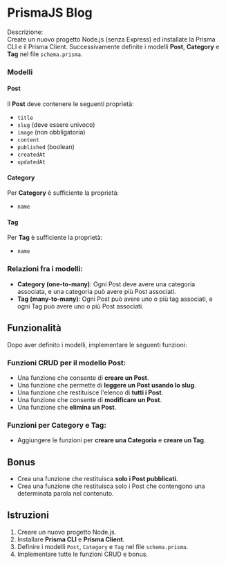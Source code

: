 # PrismaJS Blog

Descrizione: <br>
Create un nuovo progetto Node.js (senza Express) ed installate la Prisma CLI e il Prisma Client. Successivamente definite i modelli **Post**, **Category** e **Tag** nel file `schema.prisma`.

### Modelli

#### Post
Il **Post** deve contenere le seguenti proprietà:
- `title`
- `slug` (deve essere univoco)
- `image` (non obbligatoria)
- `content`
- `published` (boolean)
- `createdAt`
- `updatedAt`

#### Category
Per **Category** è sufficiente la proprietà:
- `name`

#### Tag
Per **Tag** è sufficiente la proprietà:
- `name`

### Relazioni fra i modelli:
- **Category (one-to-many)**: Ogni Post deve avere una categoria associata, e una categoria può avere più Post associati.
- **Tag (many-to-many)**: Ogni Post può avere uno o più tag associati, e ogni Tag può avere uno o più Post associati.

## Funzionalità

Dopo aver definito i modelli, implementare le seguenti funzioni:

### Funzioni CRUD per il modello Post:
- Una funzione che consente di **creare un Post**.
- Una funzione che permette di **leggere un Post usando lo slug**.
- Una funzione che restituisce l'elenco di **tutti i Post**.
- Una funzione che consente di **modificare un Post**.
- Una funzione che **elimina un Post**.

### Funzioni per Category e Tag:
- Aggiungere le funzioni per **creare una Categoria** e **creare un Tag**.

## Bonus
- Crea una funzione che restituisca **solo i Post pubblicati**.
- Crea una funzione che restituisca solo i Post che contengono una determinata parola nel contenuto.

## Istruzioni
1. Creare un nuovo progetto Node.js.
2. Installare **Prisma CLI** e **Prisma Client**.
3. Definire i modelli `Post`, `Category` e `Tag` nel file `schema.prisma`.
4. Implementare tutte le funzioni CRUD e bonus.


